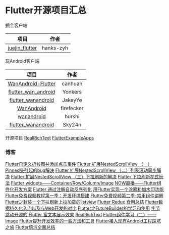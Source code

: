 # Flutter开源项目汇总



掘金客户端

|                             项目                             |   作者    |
| :----------------------------------------------------------: | :-------: |
| [juejin_flutter](https://github.com/hanks-zyh/juejin_flutter) | hanks-zyh |

玩Android客户端

|                             项目                             |    作者    |
| :----------------------------------------------------------: | :--------: |
| [WanAndroid-Flutter](https://github.com/canhuah/WanAndroid-Flutter) |  canhuah   |
| [flutter_wan_android](https://github.com/Yonkers/flutter_wan_android) |  Yonkers   |
| [flutter_wanandroid](https://github.com/JakeyYe/flutter_wanandroid) |  JakeyYe   |
|    [WanAndroid](https://github.com/firefecker/WanAndroid)    | firefecker |
|      [wanandroid](https://github.com/hurshi/wanandroid)      |   hurshi   |
| [flutter_wanandroid](https://github.com/Sky24n/flutter_wanandroid) |   Sky24n   |

开源项目
[RealRichText](https://github.com/bytedance/RealRichText)
[FlutterExampleApps](https://github.com/iampawan/FlutterExampleApps)

### 博客
[Flutter自定义折线图并添加点击事件](https://juejin.im/post/5bf4a85b6fb9a049c84f1313)
[Flutter 扩展NestedScrollView （一）Pinned头引起的bug解决](https://juejin.im/post/5bea43ade51d45544844010a)
[Flutter 扩展NestedScrollView （二）列表滚动同步解决](https://juejin.im/post/5bea90c6e51d450319791b2e)
[Flutter 扩展NestedScrollView （三）下拉刷新的解决](https://juejin.im/post/5beb91275188251d9e0c1d73)
[Flutter 下拉刷新花式玩法](https://juejin.im/post/5bebcc44f265da61682aedb8)
[Flutter widgets——Container/Row/Column/Image](https://juejin.im/post/5bdfd278e51d45783a42bd3c)
[NOW直播——Flutter组件化开发方案](https://juejin.im/post/5bf65a776fb9a049ba41359c)
[Flutter 通过注解自动反序列化](https://juejin.im/entry/5bf77afaf265da6166241d1c)
[用Flutter实现一个涂鸦和加水印功能](https://juejin.im/post/5bf76c55e51d4540496696d0)
[Flutter免费视频教程第一季：开发环境搭建](https://juejin.im/post/5be3d54cf265da611d6624d3)
[Flutter免费视频第二季-常用组件讲解](https://juejin.im/post/5bfb3bdc6fb9a049f9123e90)
[Flutter之封装一个下拉刷新上拉加载的listview](https://juejin.im/post/5bfaa3e3e51d45081349d003)
[Flutter Redux 食用总结](https://juejin.im/post/5bf95aaa51882516e1542e31)
[Flutter数据持久化入门以及与Web开发的对比](https://juejin.im/post/5bf7b4a06fb9a049db72c756)
[Flutter之FutureBuilder的学习和使用](https://juejin.im/post/5bfa9feee51d4524d9250689)
[字节跳动开源的 Flutter 富文本展示效果](https://juejin.im/entry/5bfe4b7e51882550d05cb0bf)
[RealRichText](https://github.com/bytedance/RealRichText)
[Flutter组件学习（二）—— Image](https://juejin.im/post/5c00a971f265da61776bb1c6)
[Flutter提升开发效率的一些方法和工具](https://juejin.im/post/5bffea7551882505d840503a)
[Flutter接入现有Android工程踩坑之旅](https://juejin.im/post/5c0399086fb9a04a006ec100)
[Flutter填坑全面总结](https://juejin.im/post/5c00ce886fb9a049ca371388)
